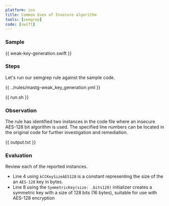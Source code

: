 ```yaml
---
platform: ios
title: Common Uses of Insecure algorithm
tools: [semgrep]
code: [swift]
---
```


### Sample

{{ weak-key-generation.swift }}

### Steps

Let's run our semgrep rule against the sample code.

{{ ../rules/mastg-weak_key_generation.yml }}

{{ run.sh }}

### Observation

The rule has identified two instances in the code file where an insecure AES-128 bit algorithm is used. The specified line numbers can be located in the original code for further investigation and remediation.

{{ output.txt }}

### Evaluation

Review each of the reported instances.

- Line 4 using `kCCKeySizeAES128` is a constant representing the size of the an `AES-128` key in bytes.
- Line 8 using the `SymmetricKey(size: .bits128)` initializer creates a symmetric key with a size of 128 bits (16 bytes), suitable for use with AES-128 encryption
